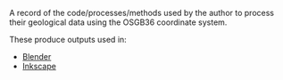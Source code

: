 A record of the code/processes/methods used by the author to process their geological data using the OSGB36 coordinate system.

These produce outputs used in:
- [Blender](https://www.blender.org/)
- [Inkscape](https://inkscape.org/)
